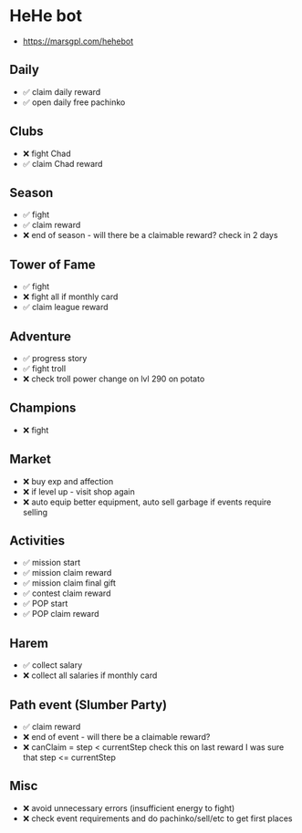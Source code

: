 # HeHe bot

- <https://marsgpl.com/hehebot>

## Daily

- ✅ claim daily reward
- ✅ open daily free pachinko

## Clubs

- ❌ fight Chad
- ✅ claim Chad reward

## Season

- ✅ fight
- ✅ claim reward
- ❌ end of season - will there be a claimable reward? check in 2 days

## Tower of Fame

- ✅ fight
- ❌ fight all if monthly card
- ✅ claim league reward

## Adventure

- ✅ progress story
- ✅ fight troll
- ❌ check troll power change on lvl 290 on potato

## Champions

- ❌ fight

## Market

- ❌ buy exp and affection
- ❌ if level up - visit shop again
- ❌ auto equip better equipment, auto sell garbage if events require selling

## Activities

- ✅ mission start
- ✅ mission claim reward
- ✅ mission claim final gift
- ✅ contest claim reward
- ✅ POP start
- ✅ POP claim reward

## Harem

- ✅ collect salary
- ❌ collect all salaries if monthly card

## Path event (Slumber Party)

- ✅ claim reward
- ❌ end of event - will there be a claimable reward?
- ❌ canClaim = step < currentStep
     check this on last reward
     I was sure that step <= currentStep

## Misc

- ❌ avoid unnecessary errors (insufficient energy to fight)
- ❌ check event requirements and do pachinko/sell/etc to get first places
